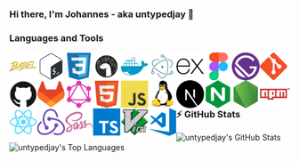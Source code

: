 ### Hi there, I'm Johannes - aka untypedjay 👋

### Languages and Tools

<img align="left" alt="Babel" width="50px" src="https://github.com/devicons/devicon/blob/master/icons/babel/babel-original.svg" />
<img align="left" alt="Bash" width="50px" src="https://github.com/devicons/devicon/blob/master/icons/bash/bash-plain.svg" />
<img align="left" alt="CSS" width="50px" src="https://github.com/devicons/devicon/blob/master/icons/css3/css3-original.svg" />
<img align="left" alt="Deno" width="50px" src="https://raw.githubusercontent.com/github/explore/361e2821e2dea67711cde99c9c40ed357061cf27/topics/deno/deno.png" />
<img align="left" alt="Docker" width="50px" src="https://github.com/devicons/devicon/blob/master/icons/docker/docker-plain.svg" />
<img align="left" alt="Electron" width="50px" src="https://github.com/devicons/devicon/blob/master/icons/electron/electron-original.svg" />
<img align="left" alt="Express" width="50px" src="https://github.com/devicons/devicon/blob/master/icons/express/express-original.svg" />
<img align="left" alt="Figma" width="50px" src="https://github.com/devicons/devicon/blob/master/icons/figma/figma-original.svg" />
<img align="left" alt="Gatsby" width="50px" src="https://github.com/devicons/devicon/blob/master/icons/gatsby/gatsby-original.svg" />
<img align="left" alt="Git" width="50px" src="https://github.com/devicons/devicon/blob/master/icons/git/git-original.svg" />
<img align="left" alt="GitHub" width="50px" src="https://github.com/devicons/devicon/blob/master/icons/github/github-original.svg" />
<img align="left" alt="GitLab" width="50px" src="https://github.com/devicons/devicon/blob/master/icons/gitlab/gitlab-original.svg" />
<img align="left" alt="GraphQL" width="50px" src="https://github.com/devicons/devicon/blob/master/icons/graphql/graphql-plain.svg" />
<img align="left" alt="HTML" width="50px" src="https://github.com/devicons/devicon/blob/master/icons/html5/html5-original.svg" />
<img align="left" alt="JavaScript" width="50px" src="https://github.com/devicons/devicon/blob/master/icons/javascript/javascript-original.svg" />
<img align="left" alt="Linux" width="50px" src="https://github.com/devicons/devicon/blob/master/icons/linux/linux-original.svg" /
<img align="left" alt="MongoDB" width="50px" src="https://raw.githubusercontent.com/github/explore/80688e429a7d4ef2fca1e82350fe8e3517d3494d/topics/mongodb/mongodb.png" />
<img align="left" alt="NextJS" width="50px" src="https://github.com/devicons/devicon/blob/master/icons/nextjs/nextjs-original.svg" />
<img align="left" alt="nginx" width="50px" src="https://github.com/devicons/devicon/blob/master/icons/nginx/nginx-original.svg" />
<img align="left" alt="Node.js" width="50px" src="https://github.com/devicons/devicon/blob/master/icons/nodejs/nodejs-original.svg" />
<img align="left" alt="NPM" width="50px" src="https://github.com/devicons/devicon/blob/master/icons/npm/npm-original-wordmark.svg" />
<img align="left" alt="React" width="50px" src="https://github.com/devicons/devicon/blob/master/icons/react/react-original.svg" />
<img align="left" alt="Redux" width="50px" src="https://github.com/devicons/devicon/blob/master/icons/redux/redux-original.svg" />
<img align="left" alt="Sass" width="50px" src="https://github.com/devicons/devicon/blob/master/icons/sass/sass-original.svg" />
<img align="left" alt="TypeScript" width="50px" src="https://github.com/devicons/devicon/blob/master/icons/typescript/typescript-original.svg" />
<img align="left" alt="Vim" width="50px" src="https://github.com/devicons/devicon/blob/master/icons/vim/vim-original.svg" />
<img align="left" alt="Visual Studio Code" width="50px" src="https://raw.githubusercontent.com/github/explore/80688e429a7d4ef2fca1e82350fe8e3517d3494d/topics/visual-studio-code/visual-studio-code.png" />

<br>
<br>
<br>

<hr>

### :zap: GitHub Stats
<a><img align="left" alt="untypedjay's GitHub Stats" src="https://github-readme-stats.vercel.app/api?username=untypedjay&count_private=true&show_icons=true&hide_border=true&theme=tokyonight&hide_title=true&langs_count=10"/></a>

<a><img align="center" alt="untypedjay's Top Languages" src="https://github-readme-stats.vercel.app/api/top-langs/?username=untypedjay&langs_count=10&layout=compact"/></a>
